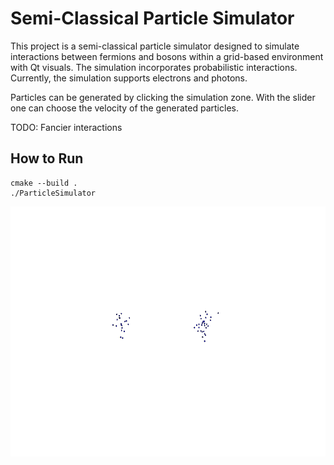 # Semi-Classical Particle Simulator 
This project is a semi-classical particle simulator designed to simulate interactions between fermions and bosons within a grid-based environment with Qt visuals. The simulation incorporates probabilistic interactions. Currently, the simulation supports electrons and photons.

Particles can be generated by clicking the simulation zone. With the slider one can choose the velocity of the generated particles.

TODO: Fancier interactions

## How to Run
```
cmake --build .
./ParticleSimulator
```

<p align="center">
  <img height="400" src="https://raw.githubusercontent.com/NailoTB/particle_collider/main/figures/basic_collision.gif">
</p>
